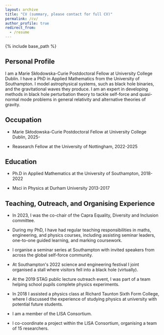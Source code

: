 ```yaml
---
layout: archive
title: "CV (summary, please contact for full CV)"
permalink: /cv/
author_profile: true
redirect_from:
  - /resume
---
```


{% include base_path %}



## Personal Profile

I am a Marie Skłodowska-Curie Postdoctoral Fellow at University College Dublin. I have a PhD in Applied Mathematics from the University of Southampton. I model astrophysical systems, such as black hole binaries, and the gravitational waves they produce. I am an expert in developing methods in black hole perturbation theory to tackle self-force and quasi-normal mode problems in general relativity and alternative theories of gravity.

## Occupation

* Marie Skłodowska-Curie Postdoctoral Fellow at University College Dublin, 2025-

* Reasearch Fellow at the University of Nottingham, 2022-2025


## Education

* Ph.D in Applied Mathematics at the University of Southampton, 2018-2022

* Msci in Physics at Durham University 2013-2017 


## Teaching, Outreach, and Organising Experience
  
* In 2023, I was the co-chair of the Capra Equality, Diversity and Inclusion committee.

* During my PhD, I have had regular teaching responsibilities in maths, engineering, and physics courses, including assisting seminar leaders, one-to-one guided learning, and marking coursework.

* I organise a seminar series at Southampton with invited speakers from across the global self-force community.

* At Southampton's 2022 science and engineering festival I joint organised a stall where visitors fell into a black hole (virtually).

* At the 2019 STAG public lecture outreach event, I was part of a team helping school pupils complete physics experiments. 

* In 2018 I assisted a physics class at Richard Taunton Sixth Form College, where I discussed the experience of studying physics at university with potential future students. 

* I am a member of the LISA Consortium.

* I co-coordinate a project within the LISA Consortium, organising a team of 15 researchers.

